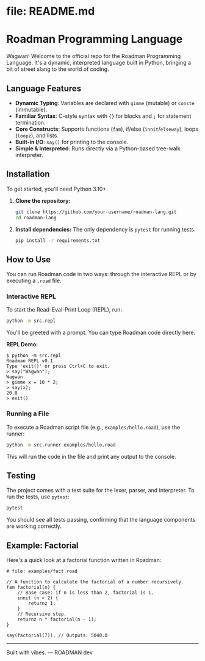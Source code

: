 # file: README.md

# Roadman Programming Language

Wagwan! Welcome to the official repo for the Roadman Programming Language. It's a dynamic, interpreted language built in Python, bringing a bit of street slang to the world of coding.

## Language Features

*   **Dynamic Typing**: Variables are declared with `gimme` (mutable) or `conste` (immutable).
*   **Familiar Syntax**: C-style syntax with `{}` for blocks and `;` for statement termination.
*   **Core Constructs**: Supports functions (`fam`), if/else (`innit`/`elseway`), loops (`loopz`), and lists.
*   **Built-in I/O**: `say()` for printing to the console.
*   **Simple & Interpreted**: Runs directly via a Python-based tree-walk interpreter.

## Installation

To get started, you'll need Python 3.10+.

1.  **Clone the repository:**
    ```bash
    git clone https://github.com/your-username/roadman-lang.git
    cd roadman-lang
    ```

2.  **Install dependencies:**
    The only dependency is `pytest` for running tests.
    ```bash
    pip install -r requirements.txt
    ```

## How to Use

You can run Roadman code in two ways: through the interactive REPL or by executing a `.road` file.

### Interactive REPL

To start the Read-Eval-Print Loop (REPL), run:
```bash
python -m src.repl
```
You'll be greeted with a prompt. You can type Roadman code directly here.

**REPL Demo:**
```
$ python -m src.repl
Roadman REPL v0.1
Type 'exit()' or press Ctrl+C to exit.
> say("Wagwan");
Wagwan
> gimme x = 10 * 2;
> say(x);
20.0
> exit()
```

### Running a File

To execute a Roadman script file (e.g., `examples/hello.road`), use the runner:
```bash
python -m src.runner examples/hello.road
```
This will run the code in the file and print any output to the console.

## Testing

The project comes with a test suite for the lexer, parser, and interpreter. To run the tests, use `pytest`:
```bash
pytest
```
You should see all tests passing, confirming that the language components are working correctly.

## Example: Factorial

Here's a quick look at a factorial function written in Roadman:

```roadman
# file: examples/fact.road

// A function to calculate the factorial of a number recursively.
fam factorial(n) {
    // Base case: if n is less than 2, factorial is 1.
    innit (n < 2) {
        returnz 1;
    }
    // Recursive step.
    returnz n * factorial(n - 1);
}

say(factorial(7)); // Outputs: 5040.0
```

---
Built with vibes. — ROADMAN dev